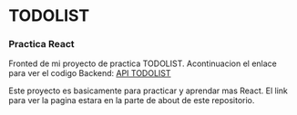 # TODOLIST

### Practica React 

Fronted de mi proyecto de practica TODOLIST. Acontinuacion el enlace para ver el codigo Backend: [API TODOLIST](https://github.com/rmillandev/api-todolist)


Este proyecto es basicamente para practicar y aprendar mas React. El link para ver la pagina estara en la parte de about de este repositorio.

